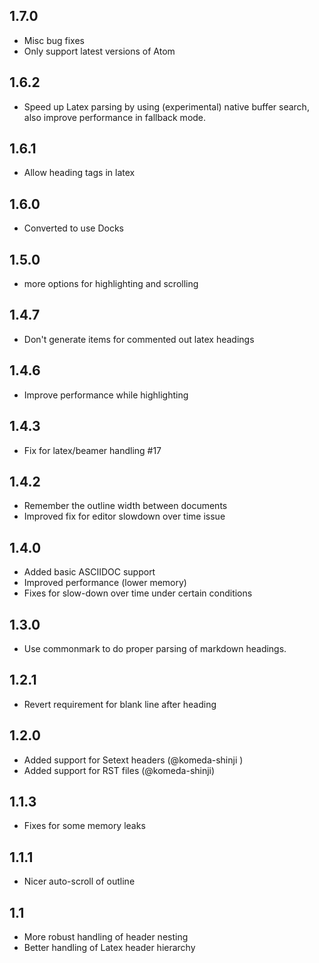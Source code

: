 ## 1.7.0
* Misc bug fixes
* Only support latest versions of Atom

## 1.6.2

* Speed up Latex parsing by using (experimental) native buffer search, also improve performance in fallback mode.

## 1.6.1

* Allow heading tags in latex

## 1.6.0

* Converted to use Docks

## 1.5.0

* more options for highlighting and scrolling

## 1.4.7

* Don't generate items for commented out latex headings

## 1.4.6

* Improve performance while highlighting

## 1.4.3

* Fix for latex/beamer handling #17

## 1.4.2

* Remember the outline width between documents
* Improved fix for editor slowdown over time issue

## 1.4.0

* Added basic ASCIIDOC support
* Improved performance (lower memory)
* Fixes for slow-down over time under certain conditions

## 1.3.0

* Use commonmark to do proper parsing of markdown headings.

## 1.2.1

* Revert requirement for blank line after heading

## 1.2.0

* Added support for Setext headers (@komeda-shinji )
* Added support for RST files (@komeda-shinji)

## 1.1.3

* Fixes for some memory leaks

## 1.1.1

* Nicer auto-scroll of outline

## 1.1

* More robust handling of header nesting
* Better handling of Latex header hierarchy
